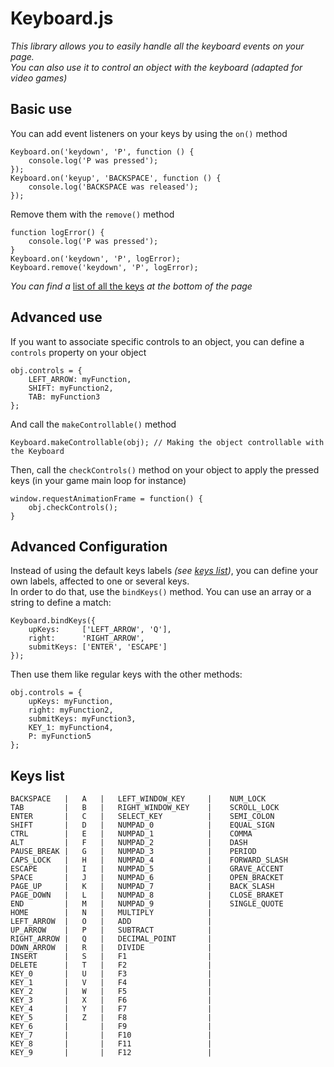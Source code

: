 Keyboard.js
==============
*This library allows you to easily handle all the keyboard events on your page.*  
*You can also use it to control an object with the keyboard (adapted for video games)*

## Basic use ##
You can add event listeners on your keys by using the `on()` method  

    Keyboard.on('keydown', 'P', function () {
        console.log('P was pressed');  
    });  
    Keyboard.on('keyup', 'BACKSPACE', function () {  
        console.log('BACKSPACE was released');  
    });

Remove them with the `remove()` method  

    function logError() {
        console.log('P was pressed');  
    }
    Keyboard.on('keydown', 'P', logError);
    Keyboard.remove('keydown', 'P', logError);

*You can find a* [list of all the keys](#keys-list) *at the bottom of the page*
  
## Advanced use ##
If you want to associate specific controls to an object, you can define a `controls` property on your object
  
    obj.controls = {
        LEFT_ARROW: myFunction,
        SHIFT: myFunction2,
        TAB: myFunction3
    };

And call the `makeControllable()` method

    Keyboard.makeControllable(obj); // Making the object controllable with the Keyboard
  
Then, call the `checkControls()` method on your object to apply the pressed keys (in your game main loop for instance)
  
    window.requestAnimationFrame = function() {
        obj.checkControls();
    }
  
## Advanced Configuration ##
Instead of using the default keys labels *(see [keys list](#keys-list))*, you can define your own labels, affected to one or several keys.  
In order to do that, use the `bindKeys()` method. You can use an array or a string to define a match:
  
    Keyboard.bindKeys({
        upKeys:     ['LEFT_ARROW', 'Q'],
        right:      'RIGHT_ARROW',
        submitKeys: ['ENTER', 'ESCAPE']
    });
  
Then use them like regular keys with the other methods:
  
    obj.controls = {
        upKeys: myFunction,
        right: myFunction2,
        submitKeys: myFunction3,
        KEY_1: myFunction4,
        P: myFunction5
    };
  
## Keys list ##
  
    BACKSPACE   |   A   |   LEFT_WINDOW_KEY     |    NUM_LOCK     
    TAB         |   B   |   RIGHT_WINDOW_KEY    |    SCROLL_LOCK  
    ENTER       |   C   |   SELECT_KEY          |    SEMI_COLON   
    SHIFT       |   D   |   NUMPAD_0            |    EQUAL_SIGN   
    CTRL        |   E   |   NUMPAD_1            |    COMMA        
    ALT         |   F   |   NUMPAD_2            |    DASH         
    PAUSE_BREAK |   G   |   NUMPAD_3            |    PERIOD       
    CAPS_LOCK   |   H   |   NUMPAD_4            |    FORWARD_SLASH
    ESCAPE      |   I   |   NUMPAD_5            |    GRAVE_ACCENT 
    SPACE       |   J   |   NUMPAD_6            |    OPEN_BRACKET 
    PAGE_UP     |   K   |   NUMPAD_7            |    BACK_SLASH   
    PAGE_DOWN   |   L   |   NUMPAD_8            |    CLOSE_BRAKET 
    END         |   M   |   NUMPAD_9            |    SINGLE_QUOTE 
    HOME        |   N   |   MULTIPLY            |
    LEFT_ARROW  |   O   |   ADD                 |
    UP_ARROW    |   P   |   SUBTRACT            |
    RIGHT_ARROW |   Q   |   DECIMAL_POINT       |
    DOWN_ARROW  |   R   |   DIVIDE              |
    INSERT      |   S   |   F1                  |
    DELETE      |   T   |   F2                  |
    KEY_0       |   U   |   F3                  |
    KEY_1       |   V   |   F4                  |
    KEY_2       |   W   |   F5                  |
    KEY_3       |   X   |   F6                  |
    KEY_4       |   Y   |   F7                  |
    KEY_5       |   Z   |   F8                  |
    KEY_6       |       |   F9                  |
    KEY_7       |       |   F10                 |
    KEY_8       |       |   F11                 |
    KEY_9       |       |   F12                 |